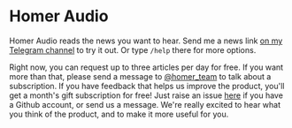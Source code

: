 # Homer Audio

Homer Audio reads the news you want to hear. Send me a news link [on my Telegram channel](https://t.me/HomerAudioBot) to try it out. 
Or type `/help` there for more options.

Right now, you can request up to three articles per day for free. If you want more than that, please send a message to [@homer_team](https://t.me/homer_team) to talk about a subscription. If you have feedback that helps us improve the product, you'll get a month's gift subscription for free! Just raise an issue [here](https://github.com/nikhsha/homer-audio/issues) if you have a Github account, or send us a message. We're really excited to hear what you think of the product, and to make it more useful for you.
